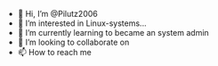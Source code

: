 - 👋 Hi, I’m @Pilutz2006
- 👀 I’m interested in Linux-systems...
- 🌱 I’m currently learning to became an system admin
- 💞️ I’m looking to collaborate on 
- 📫 How to reach me 

<!---
Pilutz2006/Pilutz2006 is a ✨ special ✨ repository because its `README.md` (this file) appears on your GitHub profile.
You can click the Preview link to take a look at your changes.
--->
